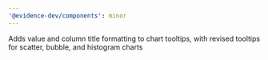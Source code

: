 ```yaml
---
'@evidence-dev/components': minor
---
```


Adds value and column title formatting to chart tooltips, with revised tooltips for scatter, bubble, and histogram charts
